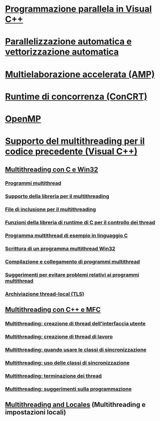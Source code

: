 # [Programmazione parallela in Visual C++](parallel-programming-in-visual-cpp.md)
# [Parallelizzazione automatica e vettorizzazione automatica](auto-parallelization-and-auto-vectorization.md)
# [Multielaborazione accelerata (AMP)](amp/toc.md)
# [Runtime di concorrenza (ConCRT)](concrt/toc.md)
# [OpenMP](openmp/toc.md)
# [Supporto del multithreading per il codice precedente (Visual C++)](multithreading-support-for-older-code-visual-cpp.md)
## [Multithreading con C e Win32](multithreading-with-c-and-win32.md)
### [Programmi multithread](multithread-programs.md)
### [Supporto della libreria per il multithreading](library-support-for-multithreading.md)
### [File di inclusione per il multithreading](include-files-for-multithreading.md)
### [Funzioni della libreria di runtime di C per il controllo dei thread](c-run-time-library-functions-for-thread-control.md)
### [Programma multithread di esempio in linguaggio C](sample-multithread-c-program.md)
### [Scrittura di un programma multithread Win32](writing-a-multithreaded-win32-program.md)
### [Compilazione e collegamento di programmi multithread](compiling-and-linking-multithread-programs.md)
### [Suggerimenti per evitare problemi relativi ai programmi multithread](avoiding-problem-areas-with-multithread-programs.md)
### [Archiviazione thread-local (TLS)](thread-local-storage-tls.md)
## [Multithreading con C++ e MFC](multithreading-with-cpp-and-mfc.md)
### [Multithreading: creazione di thread dell'interfaccia utente](multithreading-creating-user-interface-threads.md)
### [Multithreading: creazione di thread di lavoro](multithreading-creating-worker-threads.md)
### [Multithreading: quando usare le classi di sincronizzazione](multithreading-when-to-use-the-synchronization-classes.md)
### [Multithreading: uso delle classi di sincronizzazione](multithreading-how-to-use-the-synchronization-classes.md)
### [Multithreading: terminazione dei thread](multithreading-terminating-threads.md)
### [Multithreading: suggerimenti sulla programmazione](multithreading-programming-tips.md)
## [Multithreading and Locales](multithreading-and-locales.md) (Multithreading e impostazioni locali)
